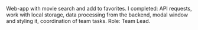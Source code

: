 Web-app with movie search and add to favorites. I completed: API
requests, work with local storage, data processing from the backend,
modal window and styling it, coordination of team tasks. Role: Team Lead.
